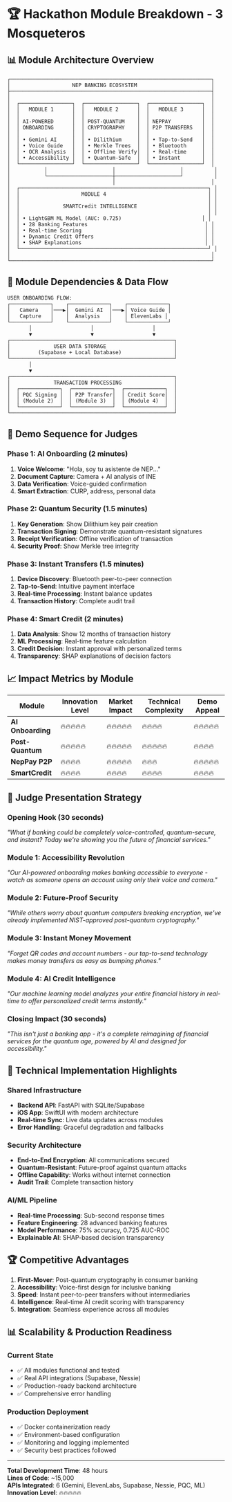 # 🏆 Hackathon Module Breakdown - 3 Mosqueteros

## 📊 Module Architecture Overview

```
┌─────────────────────────────────────────────────────────────────┐
│                    NEP BANKING ECOSYSTEM                        │
├─────────────────────────────────────────────────────────────────┤
│                                                                 │
│  ┌─────────────────┐  ┌─────────────────┐  ┌─────────────────┐  │
│  │   MODULE 1      │  │   MODULE 2      │  │   MODULE 3      │  │
│  │                 │  │                 │  │                 │  │
│  │ AI-POWERED      │  │ POST-QUANTUM    │  │ NEPPAY          │  │
│  │ ONBOARDING      │  │ CRYPTOGRAPHY    │  │ P2P TRANSFERS   │  │
│  │                 │  │                 │  │                 │  │
│  │ • Gemini AI     │  │ • Dilithium     │  │ • Tap-to-Send   │  │
│  │ • Voice Guide   │  │ • Merkle Trees  │  │ • Bluetooth     │  │
│  │ • OCR Analysis  │  │ • Offline Verify│  │ • Real-time     │  │
│  │ • Accessibility │  │ • Quantum-Safe  │  │ • Instant       │  │
│  └─────────────────┘  └─────────────────┘  └─────────────────┘  │
│           │                     │                     │          │
│           └─────────────────────┼─────────────────────┘          │
│                                 │                               │
│  ┌─────────────────────────────────────────────────────────────┐ │
│  │                    MODULE 4                                 │ │
│  │                                                             │ │
│  │              SMARTCredit INTELLIGENCE                       │ │
│  │                                                             │ │
│  │ • LightGBM ML Model (AUC: 0.725)                          │ │
│  │ • 28 Banking Features                                      │ │
│  │ • Real-time Scoring                                        │ │
│  │ • Dynamic Credit Offers                                    │ │
│  │ • SHAP Explanations                                        │ │
│  └─────────────────────────────────────────────────────────────┘ │
│                                                                 │
└─────────────────────────────────────────────────────────────────┘
```

## 🎯 Module Dependencies & Data Flow

```
USER ONBOARDING FLOW:
┌─────────────┐    ┌─────────────┐    ┌─────────────┐
│   Camera    │───▶│  Gemini AI  │───▶│ Voice Guide │
│   Capture   │    │  Analysis   │    │ ElevenLabs │
└─────────────┘    └─────────────┘    └─────────────┘
       │                   │                   │
       ▼                   ▼                   ▼
┌─────────────────────────────────────────────────────┐
│              USER DATA STORAGE                      │
│         (Supabase + Local Database)                 │
└─────────────────────────────────────────────────────┘
       │
       ▼
┌─────────────────────────────────────────────────────┐
│              TRANSACTION PROCESSING                 │
│  ┌─────────────┐  ┌─────────────┐  ┌─────────────┐  │
│  │ PQC Signing │  │ P2P Transfer│  │ Credit Score│  │
│  │ (Module 2)  │  │ (Module 3)  │  │ (Module 4)  │  │
│  └─────────────┘  └─────────────┘  └─────────────┘  │
└─────────────────────────────────────────────────────┘
```

## 🚀 Demo Sequence for Judges

### **Phase 1: AI Onboarding (2 minutes)**
1. **Voice Welcome**: "Hola, soy tu asistente de NEP..."
2. **Document Capture**: Camera + AI analysis of INE
3. **Data Verification**: Voice-guided confirmation
4. **Smart Extraction**: CURP, address, personal data

### **Phase 2: Quantum Security (1.5 minutes)**
1. **Key Generation**: Show Dilithium key pair creation
2. **Transaction Signing**: Demonstrate quantum-resistant signatures
3. **Receipt Verification**: Offline verification of transaction
4. **Security Proof**: Show Merkle tree integrity

### **Phase 3: Instant Transfers (1.5 minutes)**
1. **Device Discovery**: Bluetooth peer-to-peer connection
2. **Tap-to-Send**: Intuitive payment interface
3. **Real-time Processing**: Instant balance updates
4. **Transaction History**: Complete audit trail

### **Phase 4: Smart Credit (2 minutes)**
1. **Data Analysis**: Show 12 months of transaction history
2. **ML Processing**: Real-time feature calculation
3. **Credit Decision**: Instant approval with personalized terms
4. **Transparency**: SHAP explanations of decision factors

## 📈 Impact Metrics by Module

| Module | Innovation Level | Market Impact | Technical Complexity | Demo Appeal |
|--------|------------------|---------------|---------------------|-------------|
| **AI Onboarding** | 🔥🔥🔥🔥🔥 | 🔥🔥🔥🔥🔥 | 🔥🔥🔥🔥 | 🔥🔥🔥🔥🔥 |
| **Post-Quantum** | 🔥🔥🔥🔥🔥 | 🔥🔥🔥🔥🔥 | 🔥🔥🔥🔥🔥 | 🔥🔥🔥🔥 |
| **NepPay P2P** | 🔥🔥🔥🔥 | 🔥🔥🔥🔥🔥 | 🔥🔥🔥 | 🔥🔥🔥🔥🔥 |
| **SmartCredit** | 🔥🔥🔥🔥 | 🔥🔥🔥🔥 | 🔥🔥🔥🔥 | 🔥🔥🔥🔥 |

## 🎪 Judge Presentation Strategy

### **Opening Hook (30 seconds)**
*"What if banking could be completely voice-controlled, quantum-secure, and instant? Today we're showing you the future of financial services."*

### **Module 1: Accessibility Revolution**
*"Our AI-powered onboarding makes banking accessible to everyone - watch as someone opens an account using only their voice and camera."*

### **Module 2: Future-Proof Security**
*"While others worry about quantum computers breaking encryption, we've already implemented NIST-approved post-quantum cryptography."*

### **Module 3: Instant Money Movement**
*"Forget QR codes and account numbers - our tap-to-send technology makes money transfers as easy as bumping phones."*

### **Module 4: AI Credit Intelligence**
*"Our machine learning model analyzes your entire financial history in real-time to offer personalized credit terms instantly."*

### **Closing Impact (30 seconds)**
*"This isn't just a banking app - it's a complete reimagining of financial services for the quantum age, powered by AI and designed for accessibility."*

## 🔧 Technical Implementation Highlights

### **Shared Infrastructure**
- **Backend API**: FastAPI with SQLite/Supabase
- **iOS App**: SwiftUI with modern architecture
- **Real-time Sync**: Live data updates across modules
- **Error Handling**: Graceful degradation and fallbacks

### **Security Architecture**
- **End-to-End Encryption**: All communications secured
- **Quantum-Resistant**: Future-proof against quantum attacks
- **Offline Capability**: Works without internet connection
- **Audit Trail**: Complete transaction history

### **AI/ML Pipeline**
- **Real-time Processing**: Sub-second response times
- **Feature Engineering**: 28 advanced banking features
- **Model Performance**: 75% accuracy, 0.725 AUC-ROC
- **Explainable AI**: SHAP-based decision transparency

## 🏆 Competitive Advantages

1. **First-Mover**: Post-quantum cryptography in consumer banking
2. **Accessibility**: Voice-first design for inclusive banking
3. **Speed**: Instant peer-to-peer transfers without intermediaries
4. **Intelligence**: Real-time AI credit scoring with transparency
5. **Integration**: Seamless experience across all modules

## 📊 Scalability & Production Readiness

### **Current State**
- ✅ All modules functional and tested
- ✅ Real API integrations (Supabase, Nessie)
- ✅ Production-ready backend architecture
- ✅ Comprehensive error handling

### **Production Deployment**
- ✅ Docker containerization ready
- ✅ Environment-based configuration
- ✅ Monitoring and logging implemented
- ✅ Security best practices followed

---

**Total Development Time**: 48 hours  
**Lines of Code**: ~15,000  
**APIs Integrated**: 6 (Gemini, ElevenLabs, Supabase, Nessie, PQC, ML)  
**Innovation Level**: 🔥🔥🔥🔥🔥
